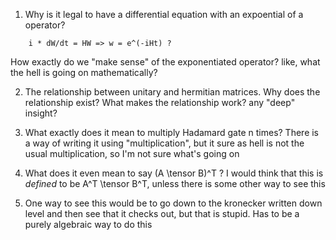 1. Why is it legal to have a differential equation with an expoential of a operator?

```
    i * dW/dt = HW => w = e^(-iHt) ?
```

How exactly do we "make sense" of the exponentiated operator? like, what the
hell is going on mathematically?

2. The relationship between unitary and hermitian matrices. Why does the
relationship exist? What makes the relationship work? any "deep" insight?

3. What exactly does it mean to multiply Hadamard gate n times? There
is a way of writing it using "multiplication", but it sure as hell
is not the usual multiplication, so I'm not sure what's going on

4. What does it even mean to say
(A \tensor B)^T ? I would think that this is _defined_ to be
A^T \tensor B^T, unless there is some other way to see this

5. One way to see this would be to go down to the kronecker written down
level and then see that it checks out, but that is stupid. Has to be a 
purely algebraic way to do this

